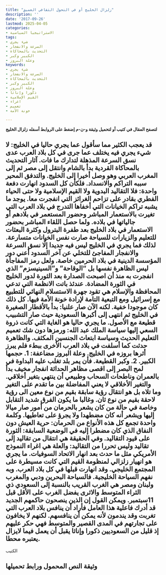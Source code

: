 ```yaml
---
title: "زلزال الخليج أو في التحول الثقافي العميق"
description: ''
date: '2017-09-26'
lastmod: 2025-04-05
categories:
- الاستراتيجيا السياسية
tags:
- شيء يجري
- السرعة والانفجار
- التحديث بالمحاكاة
- الكبير وكبر
- وعلة البروز
keywords:
- شيء يجري
- السرعة والانفجار
- التحديث بالمحاكاة
- الكبير وكبر
- وعلة البروز
- ذكورا وإناثا
- القيم الإسلامية
- اغراء
- تعميم
- خونة الأمة

---
```

**لتصفح المقال في كتيب أو لتحميل وثيقة و-ن-م إضغط على الروابط أسفله** **زلزال الخليج**

## **قد يعجب الكثير مما سأقول عما يجري حاليا في الخليج: لا شيء يجري فيه يختلف عما جرى في كل بلاد العرب عدى نسق السرعة المذهلة لتدارك ما فات. آثار التحديث بالمحاكاة القردية بدأ بالشام وانتقل إلى مصر ثم إلى المغرب العربي وهو وصل أخيرا إلى الخليج. والتدفق المحير سببه التراكم والانسداد. فلكأن كل السدود انهارت دفعة واحدة: فلا التقاليد البدوية ولا القيم الإسلامية ولا حتى الحياء الفطري بقادر على تزاحم الغرائز التي انفجرت معا. يوجد ما يشبه تراكم الخيانات التي أخفاها التدرج في بلاد العرب التي تغيرت بالاستعمار المباشر وحضور المستعمر في بلادهم أو جالياتها في بلاده. ولما حصل اللقاء المباشر بحضور الاستعمار في بلاد الخليج بعد طفرة البترول وكثرة البعثات للتعليم والزيارات للسياحة صارت نفس الخيانات متسارعة. لذلك فما يجري في الخليج ليس فيه جديدا إلّا نسق السرعة والانفجار المفاجئ للتخلي عن آخر السدود أعني دور المؤسسة الدينية في بلاد الحرمين خاصة. ولعل رمز المفاجأة ليس الظاهرة نفسها بل “الوقاحة” و”السينيسزم” الذي انفجرت به منذ أن اصبحت الصدارة بعد الثورة لدور الخليج في الثورة المضادة. عندئذ باتت الانظمة التي تدعي المحافظة والإسلام هي تقود جهرة الاستسلام النهائي للتطبيع مع إسرائيل ومع التبعية التامة لإرادة خونة الأمة فيها. كل ذلك كان موجودا خفية. لكنه الآن صار علنيا: بدأ بالأقطار الصغيرة في الخليج ثم انتهى إلى أكبرها السعودية حيث صار التشبيب قطيعة مع الأصول. ما يجري حاليا هو الغاية التي كانت ذروة السعي إليها سياسة الملك عبد الله: ورمزها دون شك تعميم التعليم الحديث وسياسة ابتعاث الجنسين المكثف. والظاهرة حدثت كما أسلفت في بلاد العرب الأخرى ببطء فلم يبرز أثرها بروزه في الخليج. وعلة البروز مضاعفة: 1. حجمها الكبير. 2. وكبر القطيعة. فأن يمر بلد تغلب عليه البداوة في لمح البصر إلى اقصى مظاهر الحداثة انفجار مخيف بدأ بالعمران وناطحات السحاب وطبيعي أن ينتهي بتغير أخلاقي. والتغير الأخلاقي لا يعني المفاضلة بين ما تقدم على التغير وما تلاه بل هو انتقال رؤية سابقة بقيم من نوع معين الى رؤية لاحقة بقيم من نوع ثان. وغالبا ما يكون الفرق شديد التقابل وخاصة في حالة من كان يشعر بالحرمان من أمور صار ميالا إليها ويشعر أنه كان مضطهدا ولا يجرؤ على تعاطيها. وكلمة واحدة تجمع كل هذه الأنواع من الحرمان: حرية العيش دون النفاق الذي كان مضطرا إليه في الوضعية السابقة: الثورة على قيود التقاليد. وفي الحقيقة هي انتقال من تقاليد إلى تقاليد وليس تحررا من التقاليد: والعلة هي اغراء النموذج الأمريكي مثل ما حدث بعد انهار الاتحاد السوفيات. ما يجري هو انهيار زلزالي لمنظومة القيم التي كانت مسيطرة على المجتمع الخليجي. وقد انهارت قبلها في كل بلاد العرب. وبه نفهم السياحة الخليجية. فالسياحة البحرين ودبي والمغرب ولبنان ومصر هي الغرب القريب بالنسبة إلى السعودي ذي الثراء المتوسط والاثرى يفضل الغرب على الأقل قبل 11سبتمبر. ويمكن القول إن الذين ينصحون حاكمهم الجديد قد أدرك فاعلية هذا العامل فأراد أن ينافس بلاد العرب التي تغربت وقد يندمون لأنه يمكن أن ينافسهم. لكنهم لا يخافون على تجارتهم في المدى القصير والمتوسط فهي حكر عليهم إذ قليل من السعوديين ذكورا وإناثا يقبل أن يعمل فيما لايزال يعتبره محطا.**

الكتيب

## وثيقة النص المحمول ورابط تحميلها

###

